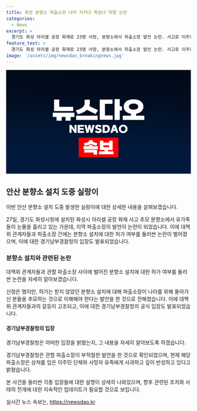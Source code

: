 ```yaml
---
title: 화성 분향소 파출소장 나라 지키다 죽었나 막말 논란
categories:
  - News
excerpt: >
  경기도 화성 아리셀 공장 화재로 23명 사망, 분향소에서 파출소장 발언 논란. 사고로 이주민들과 외국인 사망, 안산 다문화 특구에서 분향소 설치. 파출소장의 부적절 발언으로 비판 증폭, 경남경찰 사과하고 반성 중 공표. 사고로 한국인 5명, 외국인 18명 숨져.
feature_text: >
  경기도 화성 아리셀 공장 화재로 23명 사망, 분향소에서 파출소장 발언 논란. 사고로 이주민들과 외국인 사망, 안산 다문화 특구에서 분향소 설치. 파출소장의 부적절 발언으로 비판 증폭, 경남경찰 사과하고 반성 중 공표. 사고로 한국인 5명, 외국인 18명 숨져.
image: '/assets/img/newsdao_breakingnews.jpg'
---
```


<p><img src="/assets/img/newsdao_breakingnews.jpg" alt="pcversion 속보" /></p>

<h2 data-ke-size="size26">안산 분향소 설치 도중 실랑이</h2>

<p>이번 안산 분향소 설치 도중 발생한 실랑이에 대한 상세한 내용을 살펴보겠습니다.</p>

<p data-ke-size="size16">27일, 경기도 화성시청에 설치된 화성시 아리셀 공장 화재 사고 추모 분향소에서 유가족들이 눈물을 흘리고 있는 가운데, 지역 파출소장의 발언이 논란이 되었습니다. 이에 대책위 관계자들과 파출소장 간에는 분향소 설치에 대한 허가 여부를 둘러싼 논란이 벌어졌으며, 이에 대한 경기남부경찰청의 입장도 발표되었습니다.</p>

<h3>분향소 설치와 관련된 논란</h3>

<p>대책위 관계자들과 관할 파출소장 사이에 벌어진 분향소 설치에 대한 허가 여부를 둘러싼 논란을 자세히 알아보겠습니다.</p>

<p data-ke-size="size16">신청은 했지만, 허가는 받지 않았던 분향소 설치에 대해 파출소장이 나라를 위해 돌아가신 분들을 추모하는 것으로 이해해야 한다는 발언을 한 것으로 전해졌습니다. 이에 대책위 관계자들과의 갈등이 고조되고, 이에 대한 경기남부경찰청의 공식 입장도 발표되었습니다.</p>

<h4>경기남부경찰청의 입장</h4>

<p>경기남부경찰청은 어떠한 입장을 밝혔는지, 그 내용을 자세히 알아보도록 하겠습니다.</p>

<p data-ke-size="size16">경기남부경찰청은 관할 파출소장이 부적절한 발언을 한 것으로 확인되었으며, 현재 해당 파출소장은 상처를 입은 이주민 단체와 사망자 유족에게 사과하고 깊이 반성하고 있다고 밝혔습니다.</p>

<p>본 사건을 둘러싼 각종 입장들에 대한 설명이 상세히 나와있으며, 향후 관련된 조치와 사태의 전개에 대한 지속적인 업데이트가 필요할 것으로 보입니다.</p>
실시간 뉴스 속보는, <a href="https://newsdao.kr" rel="dofollow">https://newsdao.kr</a>


